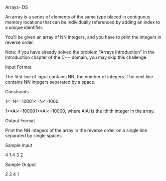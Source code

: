 Arrays- DS

An array is a series of elements of the same type placed in contiguous memory locations that can be individually referenced by adding an index to a unique identifier.

You'll be given an array of NN integers, and you have to print the integers in reverse order.

Note: If you have already solved the problem "Arrays Introduction" in the Introduction chapter of the C++ domain, you may skip this challenge.

Input Format

The first line of input contains NN, the number of integers. The next line contains NN integers separated by a space.

Constraints

1<=N<=10001<=N<=1000

1<=Ai<=100001<=Ai<=10000, where AiAi is the ithith integer in the array.

Output Format

Print the NN integers of the array in the reverse order on a single line separated by single spaces.

Sample Input

4
1 4 3 2

Sample Output

2 3 4 1
